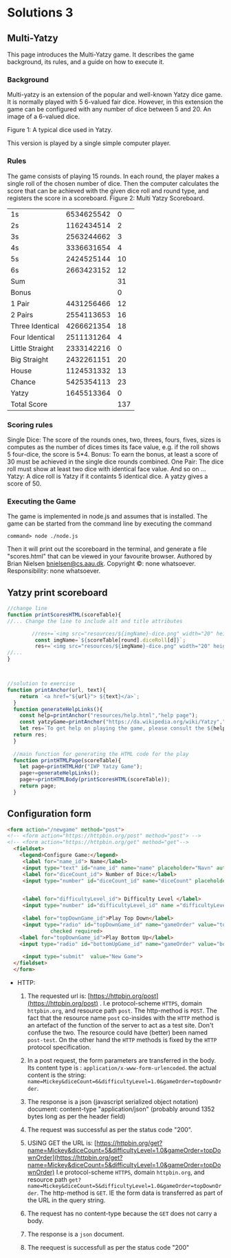 # Solutions 3

## Multi-Yatzy
This page introduces the Multi-Yatzy game. It describes the game background, its rules, and a guide on how to execute it.

### Background

Multi-yatzy is an extension of the popular and well-known Yatzy dice game. It is normally played with 5 6-valued fair dice. However, in this extension the game can be configured with any number of dice between 5 and 20.
An image of a 6-valued dice.

  Figure 1: A typical dice used in Yatzy.

This version is played by a single simple computer player.

### Rules

The game consists of playing 15 rounds. In each round, the player makes a single roll of the chosen number of dice. Then the computer calculates the score that can be achieved with the given dice roll and round type, and registers the score in a scoreboard.
Figure 2: Multi Yatzy Scoreboard.

<table>
<tr>
<td>1s</td><td>6534625542</td><td>0</td>
</tr>
<tr>
<td>2s</td><td>1162434514</td><td>2</td>
</tr>
<tr>
<td>3s</td><td>2563244662</td><td>3</td>
</tr>
<tr>
<td>4s</td><td>3336631654</td><td>4</td>
</tr>
<tr>
<td>5s</td><td>2424525144</td><td>10</td>
</tr>
<tr>
<td>6s</td><td>2663423152</td><td>12</td>
</tr>
<tr>
<td>Sum</td><td></td><td>31</td>
</tr>
<tr>
<td>Bonus</td><td></td><td>0</td>
</tr>
<tr>
<td>1 Pair</td><td>4431256466</td><td>12</td>
</tr>
<tr>
<td>2 Pairs</td><td>2554113653</td><td>16</td>
</tr>
<tr>
<td>Three Identical</td><td>4266621354</td><td>18</td>
</tr>
<tr>
<td>Four Identical</td><td>2511131264</td><td>4</td>
</tr>
<tr>
<td>Little Straight</td><td>2333142216</td><td>0</td>
</tr>
<tr>
<td>Big Straight</td><td>2432261151</td><td>20</td>
</tr>
<tr>
<td>House</td><td>1124531332</td><td>13</td>
</tr>
<tr>
<td>Chance</td><td>5425354113</td><td>23</td>
</tr>
<tr>
<td>Yatzy</td><td>1645513364</td><td>0</td>
</tr>
<tr>
<td>Total Score</td><td></td><td>137</td>
</tr>
</table>

### Scoring rules

Single Dice:
    The score of the rounds ones, two, threes, fours, fives, sizes is computes as the number of dices times its face value, e.g. if the roll shows 5 four-dice, the score is 5*4.
Bonus:
    To earn the bonus, at least a score of 30 must be achieved in the single dice rounds combined.
One Pair:
    The dice roll must show at least two dice with identical face value.
And so on
    ...
Yatzy:
    A dice roll is Yatzy if it containts 5 identical dice. A yatzy gives a score of 50.

### Executing the Game

The game is implemented in node.js and assumes that is installed. The game can be started from the command line by executing the command

`command> node ./node.js`

Then it will print out the scoreboard in the terminal, and generate a file "scores.html" that can be viewed in your favourite browser.
Authored by Brian Nielsen [bnielsen@cs.aau.dk](bnielsen@cs.aau.dk). Copyright ©: none whatsoever. Responsibility: none whatsoever.

## Yatzy print scoreboard

```javascript
//change line
function printScoresHTML(scoreTable){
//... Change the line to include alt and title attributes

        //res+=`<img src="resources/${imgName}-dice.png" width="20" height="20" >`;
         const imgName=`${scoreTable[round].diceRoll[d]}`;
         res+=`<img src="resources/${imgName}-dice.png" width="20" height="20" alt="dice ${imgName}" title="dice ${imgName}">`;
//...
} 



//solution to exercise 
function printAnchor(url, text){
    return `<a href="${url}"> ${text}</a>`;
  }
  function generateHelpLinks(){
    const help=printAnchor("resources/help.html","help page");
    const yatzyGame=printAnchor("https://da.wikipedia.org/wiki/Yatzy","Yatzy game");
    let res=`To get help on playing the game, please consult the ${help}, and general description of the ${yatzyGame}`;
  return res;
  }
  
  //main function for generating the HTML code for the play
  function printHTMLPage(scoreTable){
    let page=printHTMLHdr("IWP Yatzy Game");
    page+=generateHelpLinks();
    page+=printHTMLBody(printScoresHTML(scoreTable));
    return page;
  }
```

## Configuration form

```html
<form action="/newgame" method="post">
<!-- <form action="https://httpbin.org/post" method="post"> -->
<!-- <form action="https://httpbin.org/get" method="get"-->
  <fieldset>
    <legend>Configure Game:</legend>
     <label for="name_id"> Name</label>
     <input type="text" id="name_id" name="name" placeholder="Navn" autofocus required minlength="1" maxlength="30"> 
     <label for="diceCount_id"> Number of Dice:</label> 
     <input type="number" id="diceCount_id" name="diceCount" placeholder="5" min="5" max="20" required>


     <label for="difficultyLevel_id"> Difficulty Level </label>
     <input type="number" id="difficultyLevel_id" name ="difficultyLevel" value="1.0" step="0.1" min="1.0" max="2.0">
    
     <label for="topDownGame_id">Play Top Down</label>
     <input type="radio" id="topDownGame_id" name="gameOrder" value="topDownOrder"
              checked required>
    <label for="topDownGame_id">Play Bottom Up</label>
    <input type="radio" id="bottomUpGame_id" name="gameOrder" value="bottomUpOrder">
   
     <input type="submit"  value="New Game">
  </fieldset>
  </form>
```
- HTTP:
  1. The requested url is: [https://httpbin.org/post](https://httpbin.org/post) . I.e  protocol-scheme `HTTPS`, domain `httpbin.org`, and resource path `post`. The http-method is `POST`. The fact that the resource name `post` co-insides with the `HTTP` method is an artefact of the function of the server to act as a test site. Don't confuse the two. The resource could have (better) been named `post-test`. On the other hand the `HTTP` methods is fixed by the `HTTP` protocol specification. 
  2. In a post request, the form parameters are transferred in the body. Its content type is : `application/x-www-form-urlencoded`. the actual content is the string: `name=Mickey&diceCount=6&difficultyLevel=1.0&gameOrder=topDownOrder`.
  3. The response is a json (javascript serialized object notation) document: content-type "application/json"  (probably around 1352 bytes long as per the header field)
  4. The request was successful as per the status code "200".

  5. USING GET the URL is: [https://httpbin.org/get?name=Mickey&diceCount=5&difficultyLevel=1.0&gameOrder=topDownOrder](https://httpbin.org/get?name=Mickey&diceCount=5&difficultyLevel=1.0&gameOrder=topDownOrder) I.e protocol-scheme `HTTPS`, domain `httpbin.org`, and resource path `get?name=Mickey&diceCount=5&difficultyLevel=1.0&gameOrder=topDownOrder`. The http-method is `GET`. IE the form data is transferred as part of the URL in the query string. 
  6. The request has no content-type because the `GET` does not carry a body. 
  7. The response is a `json` document. 
  8. The reequest is successfull as per the status code "200"
